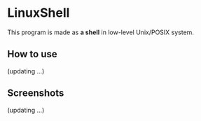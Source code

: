 # LinuxShell

This program is made as **a shell** in low-level Unix/POSIX system.

## How to use
(updating ...)

## Screenshots

(updating ...)

